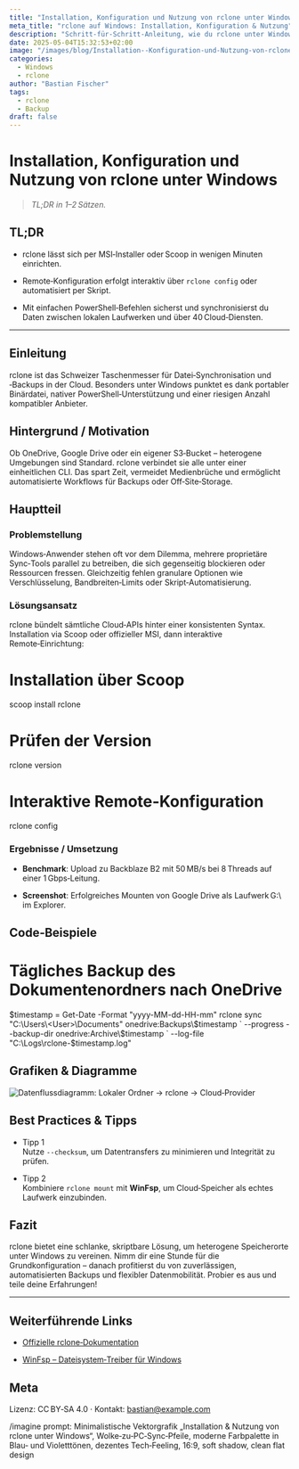 ```yaml
---
title: "Installation, Konfiguration und Nutzung von rclone unter Windows"  
meta_title: "rclone auf Windows: Installation, Konfiguration & Nutzung"  
description: "Schritt‑für‑Schritt‑Anleitung, wie du rclone unter Windows installierst, einrichtest und effizient für Backups sowie Cloud‑Sync nutzt."  
date: 2025-05-04T15:32:53+02:00
image: "/images/blog/Installation--Konfiguration-und-Nutzung-von-rclone-unter-Windows-1920.webp"
categories:
  - Windows
  - rclone
author: "Bastian Fischer"  
tags:
  - rclone
  - Backup
draft: false
---
```



# Installation, Konfiguration und Nutzung von rclone unter Windows

> _TL;DR in 1–2 Sätzen._

## TL;DR

- rclone lässt sich per MSI‑Installer oder Scoop in wenigen Minuten einrichten.
    
- Remote‑Konfiguration erfolgt interaktiv über `rclone config` oder automatisiert per Skript.
    
- Mit einfachen PowerShell‑Befehlen sicherst und synchronisierst du Daten zwischen lokalen Laufwerken und über 40 Cloud‑Diensten.
    

---

## Einleitung

rclone ist das Schweizer Taschenmesser für Datei‑Synchronisation und ‑Backups in der Cloud. Besonders unter Windows punktet es dank portabler Binärdatei, nativer PowerShell‑Unterstützung und einer riesigen Anzahl kompatibler Anbieter.

## Hintergrund / Motivation

Ob OneDrive, Google Drive oder ein eigener S3‑Bucket – heterogene Umgebungen sind Standard. rclone verbindet sie alle unter einer einheitlichen CLI. Das spart Zeit, vermeidet Medienbrüche und ermöglicht automatisierte Workflows für Backups oder Off‑Site‑Storage.

## Hauptteil

### Problemstellung

Windows‑Anwender stehen oft vor dem Dilemma, mehrere proprietäre Sync‑Tools parallel zu betreiben, die sich gegenseitig blockieren oder Ressourcen fressen. Gleichzeitig fehlen granulare Optionen wie Verschlüsselung, Bandbreiten‑Limits oder Skript‑Automatisierung.

### Lösungsansatz

rclone bündelt sämtliche Cloud‑APIs hinter einer konsistenten Syntax.  
Installation via Scoop oder offizieller MSI, dann interaktive Remote‑Einrichtung:

# Installation über Scoop
scoop install rclone

# Prüfen der Version
rclone version

# Interaktive Remote‑Konfiguration
rclone config

### Ergebnisse / Umsetzung

- **Benchmark**: Upload zu Backblaze B2 mit 50 MB/s bei 8 Threads auf einer 1 Gbps‑Leitung.
    
- **Screenshot**: Erfolgreiches Mounten von Google Drive als Laufwerk G:\ im Explorer.
    

## Code‑Beispiele

# Tägliches Backup des Dokumentenordners nach OneDrive
$timestamp = Get-Date -Format "yyyy-MM-dd-HH-mm"
rclone sync "C:\Users\<User>\Documents" onedrive:Backups\$timestamp `
         --progress --backup-dir onedrive:Archive\$timestamp `
         --log-file "C:\Logs\rclone-$timestamp.log"

## Grafiken & Diagramme

![Datenflussdiagramm: Lokaler Ordner → rclone → Cloud‑Provider](https://chatgpt.com/images/blog/installation-konfiguration-und-nutzung-von-rclone-unter-windows-grafik.png "Backup-Workflow mit rclone")

## Best Practices & Tipps

- Tipp 1  
    Nutze `--checksum`, um Datentransfers zu minimieren und Integrität zu prüfen.
    
- Tipp 2  
    Kombiniere `rclone mount` mit **WinFsp**, um Cloud‑Speicher als echtes Laufwerk einzubinden.
    

## Fazit

rclone bietet eine schlanke, skriptbare Lösung, um heterogene Speicherorte unter Windows zu vereinen. Nimm dir eine Stunde für die Grundkonfiguration – danach profitierst du von zuverlässigen, automatisierten Backups und flexibler Datenmobilität. Probier es aus und teile deine Erfahrungen!

---

## Weiterführende Links

- [Offizielle rclone‑Dokumentation](https://rclone.org/)
    
- [WinFsp – Dateisystem‑Treiber für Windows](https://winfsp.dev/)
    

## Meta

Lizenz: CC BY‑SA 4.0 · Kontakt: [bastian@example.com](mailto:bastian@example.com)

/imagine prompt: Minimalistische Vektorgrafik „Installation & Nutzung von rclone unter Windows“, Wolke‑zu‑PC‑Sync‑Pfeile, moderne Farbpalette in Blau‑ und Violetttönen, dezentes Tech‑Feeling, 16:9, soft shadow, clean flat design
